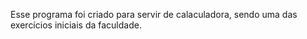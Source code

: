 Esse programa foi criado para servir de calaculadora, sendo uma das exercícios iniciais da faculdade.